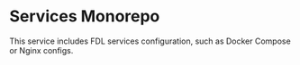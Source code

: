# Services Monorepo

This service includes FDL services configuration, such as Docker Compose or Nginx configs.
